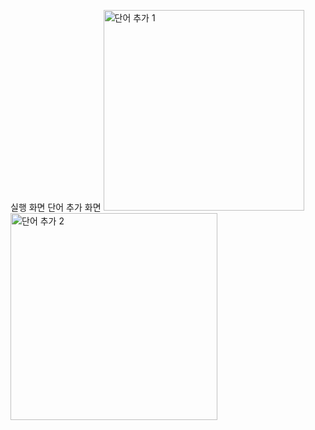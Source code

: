 실행 화면
단어 추가 화면
<img width="321" alt="단어 추가 1" src="https://github.com/YoonHaJun1/Practical_Project1_CRUD_22200496YoonHajun/assets/143723923/dd370555-9e3a-4c61-9186-f2107df63f76">
<img width="331" alt="단어 추가 2" src="https://github.com/YoonHaJun1/Practical_Project1_CRUD_22200496YoonHajun/assets/143723923/ba6afccb-70b8-4320-b85c-ec673090fe67">
